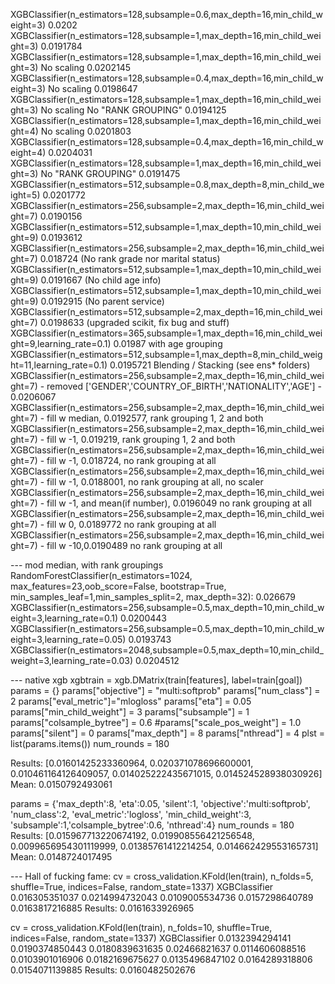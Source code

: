 XGBClassifier(n_estimators=128,subsample=0.6,max_depth=16,min_child_weight=3)  0.0202
XGBClassifier(n_estimators=128,subsample=1,max_depth=16,min_child_weight=3) 0.0191784
XGBClassifier(n_estimators=128,subsample=1,max_depth=16,min_child_weight=3) No scaling 0.0202145
XGBClassifier(n_estimators=128,subsample=0.4,max_depth=16,min_child_weight=3) No scaling 0.0198647
XGBClassifier(n_estimators=128,subsample=1,max_depth=16,min_child_weight=3) No scaling No "RANK GROUPING" 0.0194125
XGBClassifier(n_estimators=128,subsample=1,max_depth=16,min_child_weight=4) No scaling 0.0201803
XGBClassifier(n_estimators=128,subsample=0.4,max_depth=16,min_child_weight=4) 0.0204031
XGBClassifier(n_estimators=128,subsample=1,max_depth=16,min_child_weight=3) No "RANK GROUPING" 0.0191475
XGBClassifier(n_estimators=512,subsample=0.8,max_depth=8,min_child_weight=5) 0.0201772
XGBClassifier(n_estimators=256,subsample=2,max_depth=16,min_child_weight=7) 0.0190156
XGBClassifier(n_estimators=512,subsample=1,max_depth=10,min_child_weight=9) 0.0193612
XGBClassifier(n_estimators=256,subsample=2,max_depth=16,min_child_weight=7) 0.018724 (No rank grade nor marital status)
XGBClassifier(n_estimators=512,subsample=1,max_depth=10,min_child_weight=9) 0.0191667 (No child age info)
XGBClassifier(n_estimators=512,subsample=1,max_depth=10,min_child_weight=9) 0.0192915 (No parent service)
XGBClassifier(n_estimators=512,subsample=2,max_depth=16,min_child_weight=7) 0.0198633 (upgraded scikit, fix bug and stuff)
XGBClassifier(n_estimators=365,subsample=1,max_depth=16,min_child_weight=9,learning_rate=0.1) 0.01987 with age grouping
XGBClassifier(n_estimators=512,subsample=1,max_depth=8,min_child_weight=11,learning_rate=0.1) 0.0195721
Blending / Stacking (see ens* folders)
XGBClassifier(n_estimators=256,subsample=2,max_depth=16,min_child_weight=7) - removed ['GENDER','COUNTRY_OF_BIRTH','NATIONALITY','AGE'] - 0.0206067
XGBClassifier(n_estimators=256,subsample=2,max_depth=16,min_child_weight=7) - fill w median, 0.0192577, rank grouping 1, 2 and both
XGBClassifier(n_estimators=256,subsample=2,max_depth=16,min_child_weight=7) - fill w -1, 0.019219, rank grouping 1, 2 and both
XGBClassifier(n_estimators=256,subsample=2,max_depth=16,min_child_weight=7) - fill w -1, 0.018724, no rank grouping at all
XGBClassifier(n_estimators=256,subsample=2,max_depth=16,min_child_weight=7) - fill w -1, 0.0188001, no rank grouping at all, no scaler
XGBClassifier(n_estimators=256,subsample=2,max_depth=16,min_child_weight=7) - fill w -1, and mean(if number), 0.0196049  no rank grouping at all
XGBClassifier(n_estimators=256,subsample=2,max_depth=16,min_child_weight=7) - fill w 0,  0.0189772 no rank grouping at all
XGBClassifier(n_estimators=256,subsample=2,max_depth=16,min_child_weight=7) - fill w -10,0.0190489 no rank grouping at all

--- mod median, with rank groupings
RandomForestClassifier(n_estimators=1024, max_features=23,oob_score=False, bootstrap=True, min_samples_leaf=1,min_samples_split=2, max_depth=32): 0.026679
XGBClassifier(n_estimators=256,subsample=0.5,max_depth=10,min_child_weight=3,learning_rate=0.1) 0.0200443
XGBClassifier(n_estimators=256,subsample=0.5,max_depth=10,min_child_weight=3,learning_rate=0.05) 0.0193743
XGBClassifier(n_estimators=2048,subsample=0.5,max_depth=10,min_child_weight=3,learning_rate=0.03) 0.0204512

--- native xgb
    xgbtrain = xgb.DMatrix(train[features], label=train[goal])
    params = {}
    params["objective"] = "multi:softprob"
    params["num_class"] = 2
    params["eval_metric"]="mlogloss"
    params["eta"] = 0.05
    params["min_child_weight"] = 3
    params["subsample"] = 1
    params["colsample_bytree"] = 0.6
    #params["scale_pos_weight"] = 1.0
    params["silent"] = 0
    params["max_depth"] = 8
    params["nthread"] = 4
    plst = list(params.items())
    num_rounds = 180

Results: [0.01601425233360964, 0.020371078696600001, 0.010461164126409057, 0.014025222435671015, 0.014524528938030926]
Mean: 0.0150792493061

params = {'max_depth':8, 'eta':0.05, 'silent':1,
          'objective':'multi:softprob', 'num_class':2, 'eval_metric':'logloss',
          'min_child_weight':3, 'subsample':1,'colsample_bytree':0.6, 'nthread':4}
num_rounds = 180
Results: [0.015967713220674192, 0.019908556421256548, 0.0099656954301119999, 0.01385761412214254, 0.014662429553165731]
Mean: 0.0148724017495

--- Hall of fucking fame:
cv = cross_validation.KFold(len(train), n_folds=5, shuffle=True, indices=False, random_state=1337)
XGBClassifier
0.016305351037
0.0214994732043
0.0109005534736
0.0157298640789
0.0163817216885
Results: 0.0161633926965


cv = cross_validation.KFold(len(train), n_folds=10, shuffle=True, indices=False, random_state=1337)
XGBClassifier
0.0132394294141
0.0190374850443
0.0180839631635
0.02466821637
0.0114606088516
0.0103901016906
0.0182169675627
0.0135496847102
0.0164289318806
0.0154071139885
Results: 0.0160482502676